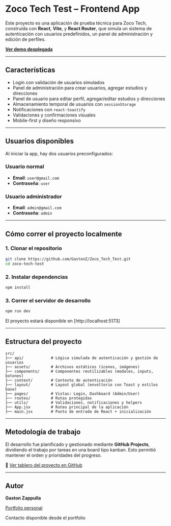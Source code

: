 # Zoco Tech Test – Frontend App

Este proyecto es una aplicación de prueba técnica para Zoco Tech, construida con **React**, **Vite**, y **React Router**, que simula un sistema de autenticación con usuarios predefinidos, un panel de administración y edición de perfiles.

**[Ver demo desplegada](https://zoco-tech-test.vercel.app/)**

---

## Características

- Login con validación de usuarios simulados
- Panel de administración para crear usuarios, agregar estudios y direcciones
- Panel de usuario para editar perfil, agregar/editar estudios y direcciones
- Almacenamiento temporal de usuarios con `sessionStorage`
- Notificaciones con `react-toastify`
- Validaciones y confirmaciones visuales
- Mobile-first y diseño responsivo

---

## Usuarios disponibles

Al iniciar la app, hay dos usuarios preconfigurados:

### Usuario normal
- **Email**: `user@gmail.com`
- **Contraseña**: `user`

### Usuario administrador
- **Email**: `admin@gmail.com`
- **Contraseña**: `admin`

---

## Cómo correr el proyecto localmente

### 1. Clonar el repositorio

```bash
git clone https://github.com/GastonZ/Zoco_Tech_Test.git
cd zoco-tech-test
```

### 2. Instalar dependencias

```bash
npm install
```

### 3. Correr el servidor de desarrollo

```bash
npm run dev
```

El proyecto estará disponible en [http://localhost:5173]

---

## Estructura del proyecto

```
src/
├── api/            # Lógica simulada de autenticación y gestión de usuarios
├── assets/         # Archivos estáticos (íconos, imágenes)
├── components/     # Componentes reutilizables (modales, inputs, botones)
├── context/        # Contexto de autenticación
├── layout/         # Layout global (envoltorio con Toast y estilos base)
├── pages/          # Vistas: Login, Dashboard (Admin/User)
├── routes/         # Rutas protegidas
├── utils/          # Validaciones, notificaciones y helpers
├── App.jsx         # Ruteo principal de la aplicación
├── main.jsx        # Punto de entrada de React + inicialización
```

---

## Metodología de trabajo

El desarrollo fue planificado y gestionado mediante **GitHub Projects**, dividiendo el trabajo por tareas en una board tipo kanban. Esto permitió mantener el orden y prioridades del progreso.

🔗 [Ver tablero del proyecto en GitHub](https://github.com/users/GastonZ/projects/4)

---

## Autor

**Gaston Zappulla**

[Portfolio personal](https://frontend-dev-portfolio-xi.vercel.app/)

Contacto disponible desde el portfolio
